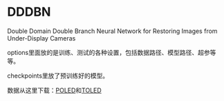 # DDDBN
Double Domain Double Branch Neural Network for Restoring Images from Under-Display Cameras 

options里面放的是训练、测试的各种设置，包括数据路径、模型路径、超参等等。

checkpoints里放了预训练好的模型。

数据从这里下载：[POLED](https://drive.google.com/file/d/1M1mE-MfSPiMhj1fRvfFMhkRRa3mvEocJ/view)和[TOLED](https://drive.google.com/file/d/1ig6BROpAI-2fgM9YnIquyM5LMe2UY4Qq/view)
